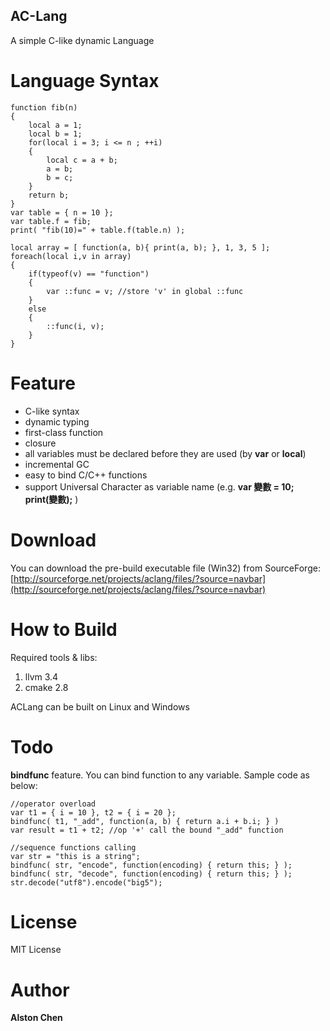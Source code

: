 AC-Lang
-------

A simple C-like dynamic Language

Language Syntax
===============

    function fib(n)
    {
        local a = 1;
        local b = 1;
        for(local i = 3; i <= n ; ++i)
        {
            local c = a + b;
            a = b;
            b = c;
        }
        return b;
    }
    var table = { n = 10 };
    var table.f = fib;
    print( "fib(10)=" + table.f(table.n) );

    local array = [ function(a, b){ print(a, b); }, 1, 3, 5 ];
    foreach(local i,v in array)
    {
        if(typeof(v) == "function")
        {
            var ::func = v; //store 'v' in global ::func
        }
        else
        {
            ::func(i, v);
        }
    }

Feature
=======
- C-like syntax
- dynamic typing
- first-class function
- closure
- all variables must be declared before they are used (by **var** or **local**)
- incremental GC
- easy to bind C/C++ functions
- support Universal Character as variable name (e.g. **var 變數 = 10; print(變數);** )

Download
========

You can download the pre-build executable file (Win32) from SourceForge:
[http://sourceforge.net/projects/aclang/files/?source=navbar](http://sourceforge.net/projects/aclang/files/?source=navbar)

How to Build
============

Required tools & libs:

1. llvm 3.4
2. cmake 2.8

ACLang can be built on Linux and Windows


Todo
====

**bindfunc** feature. You can bind function to any variable. Sample code as below:

    //operator overload    
    var t1 = { i = 10 }, t2 = { i = 20 };
    bindfunc( t1, "_add", function(a, b) { return a.i + b.i; } )
    var result = t1 + t2; //op '+' call the bound "_add" function

    //sequence functions calling
    var str = "this is a string";
    bindfunc( str, "encode", function(encoding) { return this; } );
    bindfunc( str, "decode", function(encoding) { return this; } );
    str.decode("utf8").encode("big5");

License
======
MIT License

Author
======
**Alston Chen**
